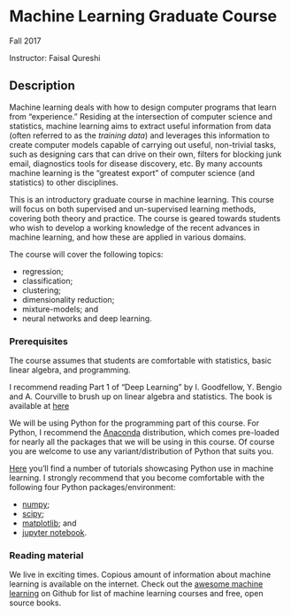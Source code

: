 # Machine Learning Graduate Course

Fall 2017

Instructor: Faisal Qureshi

## Description

Machine learning deals with how to design computer programs that learn from “experience.”  Residing at the intersection of computer science and statistics, machine learning aims to extract useful information from data (often referred to as the *training data*) and leverages this information to create computer models capable of carrying out useful, non-trivial tasks, such as designing cars that can drive on their own, filters for blocking junk email, diagnostics tools for disease discovery, etc.  By many accounts machine learning is the “greatest export” of computer science (and statistics) to other disciplines.

This is an introductory graduate course in machine learning.  This course will focus on both supervised and un-supervised learning methods, covering both theory and practice.  The course is geared towards students who wish to develop a working knowledge of the recent advances in machine learning, and how these are applied in various domains.

The course will cover the following topics:
- regression;
- classification;
- clustering;
- dimensionality reduction; 
- mixture-models; and
- neural networks and deep learning.

### Prerequisites

The course assumes that students are comfortable with statistics, basic linear algebra, and programming.

I recommend reading Part 1 of “Deep Learning” by I. Goodfellow, Y. Bengio and A. Courville to brush up on linear algebra and statistics.  The book is available at [here](http://www.deeplearningbook.org/)   

We will be using Python for the programming part of this course.  For Python, I recommend the [Anaconda](https://www.continuum.io/downloads) distribution, which comes pre-loaded for nearly all the packages that we will be using in this course.  Of course you are welcome to use any variant/distribution of Python that suits you. 

[Here](https://www.continuum.io/downloads) you’ll find a number of tutorials showcasing Python use in machine learning.  I strongly recommend that you become comfortable with the following four Python packages/environment:
- [numpy](http://www.numpy.org/);
- [scipy](https://scipy.org/);
- [matplotlib](https://matplotlib.org/); and
- [jupyter notebook](http://jupyter.org/).

### Reading material

We live in exciting times.  Copious amount of information about machine learning is available on the internet.  Check out the [awesome machine learning](https://github.com/josephmisiti/awesome-machine-learning) on Github for list of machine learning courses and free, open source books.



